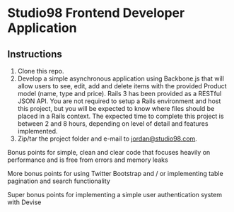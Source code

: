 Studio98 Frontend Developer Application
========================================

## Instructions ##

1. Clone this repo.
2. Develop a simple asynchronous application using Backbone.js that will allow users to see, edit, add and delete items with the provided Product model (name, type and price).  Rails 3 has been provided as a RESTful JSON API.  You are not required to setup a Rails environment and host this project, but you will be expected to know where files should be placed in a Rails context.  The expected time to complete this project is between 2 and 8 hours, depending on level of detail and features implemented.
3. Zip/tar the project folder and e-mail to jordan@studio98.com.

Bonus points for simple, clean and clear code that focuses heavily on performance and is free from errors and memory leaks

More bonus points for using Twitter Bootstrap and / or implementing table pagination and search functionality

Super bonus points for implementing a simple user authentication system with Devise